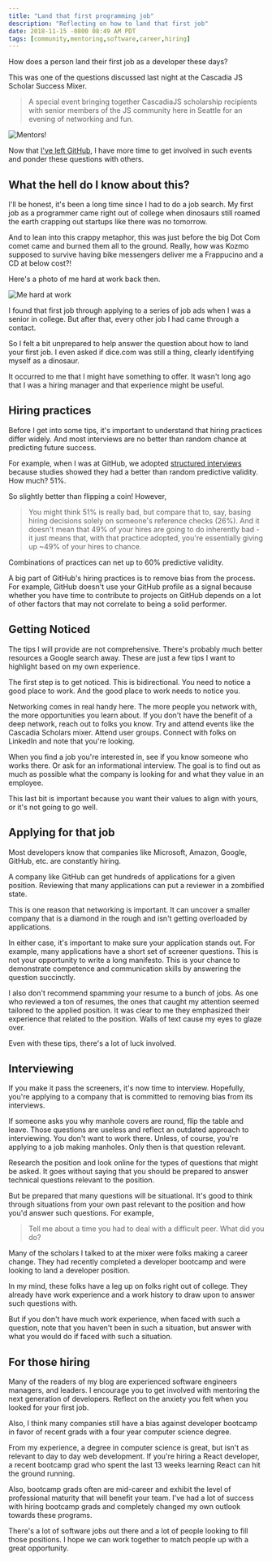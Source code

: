 ```yaml
---
title: "Land that first programming job"
description: "Reflecting on how to land that first job"
date: 2018-11-15 -0800 08:49 AM PDT
tags: [community,mentoring,software,career,hiring]
---
```


How does a person land their first job as a developer these days?

This was one of the questions discussed last night at the Cascadia JS Scholar Success Mixer.

> A special event bringing together CascadiaJS scholarship recipients with senior members of the JS community here in Seattle for an evening of networking and fun.

![Mentors!](https://user-images.githubusercontent.com/19977/48567885-070eca80-e8b3-11e8-9775-17cef045edab.png)

Now that [I've left GitHub](https://twitter.com/haacked/status/1053296117176184834), I have more time to get involved in such events and ponder these questions with others.

## What the hell do I know about this?

I'll be honest, it's been a long time since I had to do a job search. My first job as a programmer came right out of college when dinosaurs still roamed the earth crapping out startups like there was no tomorrow.

And to lean into this crappy metaphor, this was just before the big Dot Com comet came and burned them all to the ground. Really, how was Kozmo supposed to survive having bike messengers deliver me a Frappucino and a CD at below cost?!

Here's a photo of me hard at work back then.

![Me hard at work](https://user-images.githubusercontent.com/19977/48568699-cc0d9680-e8b4-11e8-86b0-dff01490d2a1.png)

I found that first job through applying to a series of job ads when I was a senior in college. But after that, every other job I had came through a contact.

So I felt a bit unprepared to help answer the question about how to land your first job. I even asked if dice.com was still a thing, clearly identifying myself as a dinosaur.

It occurred to me that I might have something to offer. It wasn't long ago that I was a hiring manager and that experience might be useful.

## Hiring practices

Before I get into some tips, it's important to understand that hiring practices differ widely. And most interviews are no better than random chance at predicting future success.

For example, when I was at GitHub, we adopted [structured interviews](https://www.linkedin.com/pulse/20140731165044-12165384-why-your-company-should-adopt-structured-behavioral-interviews/) because studies showed they had a better than random predictive validity. How much? 51%.

So slightly better than flipping a coin! However,

> You might think 51% is really bad, but compare that to, say, basing hiring decisions solely on someone's reference checks (26%). And it doesn't mean that 49% of your hires are going to do inherently bad - it just means that, with that practice adopted, you're essentially giving up ~49% of your hires to chance.

Combinations of practices can net up to 60% predictive validity.

A big part of GitHub's hiring practices is to remove bias from the process. For example, GitHub doesn't use your GitHub profile as a signal because whether you have time to contribute to projects on GitHub depends on a lot of other factors that may not correlate to being a solid performer.

## Getting Noticed

The tips I will provide are not comprehensive. There's probably much better resources a Google search away. These are just a few tips I want to highlight based on my own experience.

The first step is to get noticed. This is bidirectional. You need to notice a good place to work. And the good place to work needs to notice you.

Networking comes in real handy here. The more people you network with, the more opportunities you learn about. If you don't have the benefit of a deep network, reach out to folks you know. Try and attend events like the Cascadia Scholars mixer. Attend user groups. Connect with folks on LinkedIn and note that you're looking.

When you find a job you're interested in, see if you know someone who works there. Or ask for an informational interview. The goal is to find out as much as possible what the company is looking for and what they value in an employee.

This last bit is important because you want their values to align with yours, or it's not going to go well.

## Applying for that job

Most developers know that companies like Microsoft, Amazon, Google, GitHub, etc. are constantly hiring. 

A company like GitHub can get hundreds of applications for a given position. Reviewing that many applications can put a reviewer in a zombified state.

This is one reason that networking is important. It can uncover a smaller company that is a diamond in the rough and isn't getting overloaded by applications.

In either case, it's important to make sure your application stands out. For example, many applications have a short set of screener questions. This is not your opportunity to write a long manifesto. This is your chance to demonstrate competence and communication skills by answering the question succinctly.

I also don't recommend spamming your resume to a bunch of jobs. As one who reviewed a ton of resumes, the ones that caught my attention seemed tailored to the applied position. It was clear to me they emphasized their experience that related to the position. Walls of text cause my eyes to glaze over.

Even with these tips, there's a lot of luck involved.

## Interviewing

If you make it pass the screeners, it's now time to interview. Hopefully, you're applying to a company that is committed to removing bias from its interviews.

If someone asks you why manhole covers are round, flip the table and leave. Those questions are useless and reflect an outdated approach to interviewing. You don't want to work there. Unless, of course, you're applying to a job making manholes. Only then is that question relevant.

Research the position and look online for the types of questions that might be asked. It goes without saying that you should be prepared to answer technical questions relevant to the position.

But be prepared that many questions will be situational. It's good to think through situations from your own past relevant to the position and how you'd answer such questions. For example,

> Tell me about a time you had to deal with a difficult peer. What did you do?

Many of the scholars I talked to at the mixer were folks making a career change. They had recently completed a developer bootcamp and were looking to land a developer position.

In my mind, these folks have a leg up on folks right out of college. They already have work experience and a work history to draw upon to answer such questions with.

But if you don't have much work experience, when faced with such a question, note that you haven't been in such a situation, but answer with what you would do if faced with such a situation.

## For those hiring

Many of the readers of my blog are experienced software engineers managers, and leaders. I encourage you to get involved with mentoring the next generation of developers. Reflect on the anxiety you felt when you looked for your first job.

Also, I think many companies still have a bias against developer bootcamp in favor of recent grads with a four year computer science degree.

From my experience, a degree in computer science is great, but isn't as relevant to day to day web development. If you're hiring a React developer, a recent bootcamp grad who spent the last 13 weeks learning React can hit the ground running.

Also, bootcamp grads often are mid-career and exhibit the level of professional maturity that will benefit your team. I've had a lot of success with hiring bootcamp grads and completely changed my own outlook towards these programs.

There's a lot of software jobs out there and a lot of people looking to fill those positions. I hope we can work together to match people up with a great opportunity.
